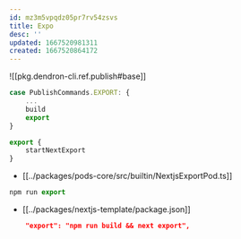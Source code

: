 ```yaml
---
id: mz3m5vpqdz05pr7rv54zsvs
title: Expo
desc: ''
updated: 1667520981311
created: 1667520864172
---
```


![[pkg.dendron-cli.ref.publish#base]]


```ts
case PublishCommands.EXPORT: {
    ...
    build
    export
}

export {
    startNextExport
}
```

- [[../packages/pods-core/src/builtin/NextjsExportPod.ts]]

```ts
npm run export
```

- [[../packages/nextjs-template/package.json]]
```json
    "export": "npm run build && next export",
```
